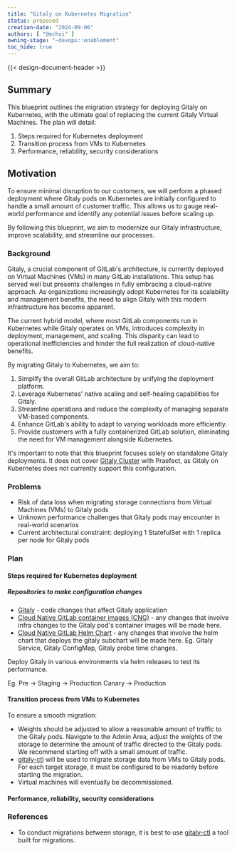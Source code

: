 ```yaml
---
title: "Gitaly on Kubernetes Migration"
status: proposed
creation-date: "2024-09-06"
authors: [ "@echui" ]
owning-stage: "~devops::enablement"
toc_hide: true
---
```


{{< design-document-header >}}

## Summary

This blueprint outlines the migration strategy for deploying Gitaly on Kubernetes, with the ultimate goal of replacing the current Gitaly Virtual Machines. The plan will detail:

1. Steps required for Kubernetes deployment
2. Transition process from VMs to Kubernetes
3. Performance, reliability, security considerations

## Motivation

To ensure minimal disruption to our customers, we will perform a phased deployment where Gitaly pods on Kubernetes are initially configured to handle a small amount of customer traffic. This allows us to gauge real-world performance and identify any potential issues before scaling up.

By following this blueprint, we aim to modernize our Gitaly infrastructure, improve scalability, and streamline our processes. 

### Background

Gitaly, a crucial component of GitLab's architecture, is currently deployed on Virtual Machines (VMs) in many GitLab installations. This setup has served well but presents challenges in fully embracing a cloud-native approach. As organizations increasingly adopt Kubernetes for its scalability and management benefits, the need to align Gitaly with this modern infrastructure has become apparent.

The current hybrid model, where most GitLab components run in Kubernetes while Gitaly operates on VMs, introduces complexity in deployment, management, and scaling. This disparity can lead to operational inefficiencies and hinder the full realization of cloud-native benefits.

By migrating Gitaly to Kubernetes, we aim to:

1. Simplify the overall GitLab architecture by unifying the deployment platform.
2. Leverage Kubernetes' native scaling and self-healing capabilities for Gitaly.
3. Streamline operations and reduce the complexity of managing separate VM-based components.
4. Enhance GitLab's ability to adapt to varying workloads more efficiently.
5. Provide customers with a fully containerized GitLab solution, eliminating the need for VM management alongside Kubernetes.

It's important to note that this blueprint focuses solely on standalone Gitaly deployments. It does not cover [Gitaly Cluster](https://docs.gitlab.com/ee/administration/gitaly/#gitaly-cluster) with Praefect, as Gitaly on Kubernetes does not currently support this configuration.

### Problems

* Risk of data loss when migrating storage connections from Virtual Machines (VMs) to Gitaly pods
* Unknown performance challenges that Gitaly pods may encounter in real-world scenarios
* Current architectural constraint: deploying 1 StatefulSet with 1 replica per node for Gitaly pods

### Plan

#### Steps required for Kubernetes deployment 

##### Repositories to make configuration changes 

* [Gitaly](https://gitlab.com/gitlab-org/gitaly) - code changes that affect Gitaly application 
* [Cloud Native GitLab container images (CNG)](https://gitlab.com/gitlab-org/build/CNG) - any changes that involve infra changes to the Gitaly pod's container images will be made here. 
* [Cloud Native GitLab Helm Chart](https://gitlab.com/gitlab-org/charts/gitlab) - any changes that involve the helm chart that deploys the gitaly subchart will be made here. Eg. Gitaly Service, Gitaly ConfigMap, Gitaly probe time changes.

Deploy Gitaly in various environments via helm releases to test its performance.

Eg. Pre -> Staging -> Production Canary -> Production

#### Transition process from VMs to Kubernetes

To ensure a smooth migration:

* Weights should be adjusted to allow a reasonable amount of traffic to the Gitaly pods. Navigate to the Admin Area, adjust the weights of the storage to determine the amount of traffic directed to the Gitaly pods. We recommend starting off with a small amount of traffic.
* [gitaly-ctl](https://gitlab.com/gitlab-com/runbooks/-/blob/master/docs/gitaly/gitalyctl.md) will be used to migrate storage data from VMs to Gitaly pods. For each target storage, it must be configured to be readonly before starting the migration.
* Virtual machines will eventually be decommissioned.

#### Performance, reliability, security considerations

### References 

* To conduct migrations between storage, it is best to use [gitaly-ctl](https://gitlab.com/gitlab-com/runbooks/-/blob/master/docs/gitaly/gitalyctl.md) a tool built for migrations.
